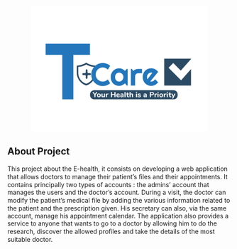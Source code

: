 <p align="center"><a href="https://laravel.com" target="_blank"><img src="public/assets/img/T-Care.png" width="400"></a></p>

## About Project 

<p>This project about the E-health, it consists on developing a web application that allows doctors to manage their patient’s ﬁles and their appointments. It contains principally two types of accounts : the admins’ account that manages the users and the doctor’s account. During a visit, the doctor can modify the patient’s medical ﬁle by adding the various information related to the patient and the prescription given. His secretary can also, via the same account, manage his appointment calendar. The application also provides a service to anyone that wants to go to a doctor by allowing him to do the research, discover the allowed proﬁles and take the details of the most suitable doctor.</p>
